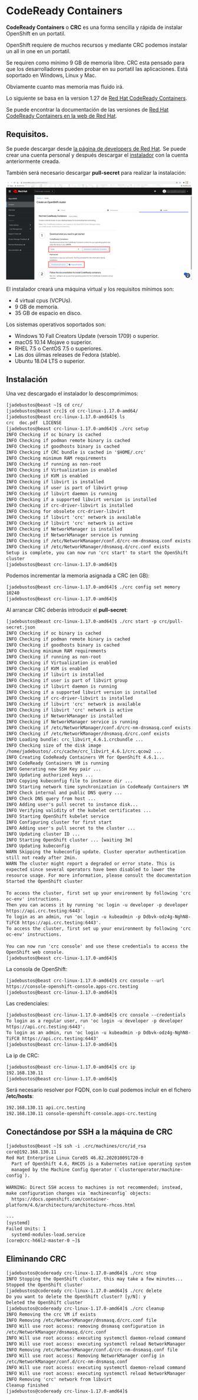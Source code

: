 # CodeReady Containers

**CodeReady Containers** o **CRC** es una forma sencilla y rápida de instalar OpenShift en un portatil.

OpenShift requiere de muchos recursos y mediante CRC podemos instalar un all in one en un portatil.

Se requiren como mínimo 9 GB de memoria libre. CRC esta pensado para que los desarrolladores pueden probar en su portatil las aplicaciones. Está soportado en Windows, Linux y Mac.

Obviamente cuanto mas memoria mas fluido irá.

Lo siguiente se basa en la version 1.27 de [Red Hat CodeReady Containers](https://access.redhat.com/documentation/en-us/red_hat_codeready_containers/1.27/html/getting_started_guide/index).

Se puede encontrar la documentación de las versiones de [Red Hat CodeReady Containers en la web de Red Hat](https://access.redhat.com/documentation/en-us/red_hat_codeready_containers/).

## Requisitos.

Se puede descargar desde [la página de developers de Red Hat](https://developers.redhat.com/products/codeready-containers). Se puede crear una cuenta personal y después descargar el [instalador](https://cloud.redhat.com/openshift/create/local) con la cuenta anteriormente creada.

También será necesario descargar **pull-secret** para realizar la instalación:

![DEVELOPER](../imgs/developer-download.png)

El instalador creará una máquina virtual y los requisitos mínimos son:

+ 4 virtual cpus (VCPUs).
+ 9 GB de memoria.
+ 35 GB de espacio en disco.

Los sistemas operativos soportados son:

+ Windows 10 Fall Creators Update (versoin 1709) o superior.
+ macOS 10.14 Mojave o superior.
+ RHEL 7.5 o CentOS 7.5 o superiores.
+ Las dos úlimas releases de Fedora (stable).
+ Ubuntu 18.04 LTS o superior.

## Instalación

Una vez descargado el instalador lo descomprimimos:

```console
[jadebustos@beast ~]$ cd crc/
[jadebustos@beast crc]$ cd crc-linux-1.17.0-amd64/
[jadebustos@beast crc-linux-1.17.0-amd64]$ ls
crc  doc.pdf  LICENSE
[jadebustos@beast crc-linux-1.17.0-amd64]$ ./crc setup
INFO Checking if oc binary is cached              
INFO Checking if podman remote binary is cached   
INFO Checking if goodhosts binary is cached       
INFO Checking if CRC bundle is cached in '$HOME/.crc' 
INFO Checking minimum RAM requirements            
INFO Checking if running as non-root              
INFO Checking if Virtualization is enabled        
INFO Checking if KVM is enabled                   
INFO Checking if libvirt is installed             
INFO Checking if user is part of libvirt group    
INFO Checking if libvirt daemon is running        
INFO Checking if a supported libvirt version is installed 
INFO Checking if crc-driver-libvirt is installed  
INFO Checking for obsolete crc-driver-libvirt     
INFO Checking if libvirt 'crc' network is available 
INFO Checking if libvirt 'crc' network is active  
INFO Checking if NetworkManager is installed      
INFO Checking if NetworkManager service is running 
INFO Checking if /etc/NetworkManager/conf.d/crc-nm-dnsmasq.conf exists 
INFO Checking if /etc/NetworkManager/dnsmasq.d/crc.conf exists 
Setup is complete, you can now run 'crc start' to start the OpenShift cluster
[jadebustos@beast crc-linux-1.17.0-amd64]$ 
```

Podemos incrementar la memoria asignada a CRC (en GB):

```console
[jadebustos@beast crc-linux-1.17.0-amd64]$ ./crc config set memory 10240
[jadebustos@beast crc-linux-1.17.0-amd64]$ 
```

Al arrancar CRC deberás introducir el **pull-secret**:

```console
[jadebustos@beast crc-linux-1.17.0-amd64]$ ./crc start -p crc/pull-secret.json 
INFO Checking if oc binary is cached              
INFO Checking if podman remote binary is cached   
INFO Checking if goodhosts binary is cached       
INFO Checking minimum RAM requirements            
INFO Checking if running as non-root              
INFO Checking if Virtualization is enabled        
INFO Checking if KVM is enabled                   
INFO Checking if libvirt is installed             
INFO Checking if user is part of libvirt group    
INFO Checking if libvirt daemon is running        
INFO Checking if a supported libvirt version is installed 
INFO Checking if crc-driver-libvirt is installed  
INFO Checking if libvirt 'crc' network is available 
INFO Checking if libvirt 'crc' network is active  
INFO Checking if NetworkManager is installed      
INFO Checking if NetworkManager service is running 
INFO Checking if /etc/NetworkManager/conf.d/crc-nm-dnsmasq.conf exists 
INFO Checking if /etc/NetworkManager/dnsmasq.d/crc.conf exists 
INFO Loading bundle: crc_libvirt_4.6.1.crcbundle ... 
INFO Checking size of the disk image /home/jadebustos/.crc/cache/crc_libvirt_4.6.1/crc.qcow2 ... 
INFO Creating CodeReady Containers VM for OpenShift 4.6.1... 
INFO CodeReady Containers VM is running           
INFO Generating new SSH Key pair ...              
INFO Updating authorized keys ...                 
INFO Copying kubeconfig file to instance dir ...  
INFO Starting network time synchronization in CodeReady Containers VM 
INFO Check internal and public DNS query ...      
INFO Check DNS query from host ...                
INFO Adding user's pull secret to instance disk... 
INFO Verifying validity of the kubelet certificates ... 
INFO Starting OpenShift kubelet service    
INFO Configuring cluster for first start          
INFO Adding user's pull secret to the cluster ... 
INFO Updating cluster ID ...                      
INFO Starting OpenShift cluster ... [waiting 3m]  
INFO Updating kubeconfig                          
WARN Skipping the kubeconfig update. Cluster operator authentication still not ready after 2min. 
WARN The cluster might report a degraded or error state. This is expected since several operators have been disabled to lower the resource usage. For more information, please consult the documentation 
Started the OpenShift cluster

To access the cluster, first set up your environment by following 'crc oc-env' instructions.
Then you can access it by running 'oc login -u developer -p developer https://api.crc.testing:6443'.
To login as an admin, run 'oc login -u kubeadmin -p Ddbvk-odz4g-NghN8-TiFC8 https://api.crc.testing:6443'.
To access the cluster, first set up your environment by following 'crc oc-env' instructions.

You can now run 'crc console' and use these credentials to access the OpenShift web console.
[jadebustos@beast crc-linux-1.17.0-amd64]$
```

La consola de OpenShift:

```console
[jadebustos@beast crc-linux-1.17.0-amd64]$ crc console --url
https://console-openshift-console.apps-crc.testing
[jadebustos@beast crc-linux-1.17.0-amd64]$ 
```

Las credenciales:

```console
[jadebustos@beast crc-linux-1.17.0-amd64]$ crc console --credentials
To login as a regular user, run 'oc login -u developer -p developer https://api.crc.testing:6443'.
To login as an admin, run 'oc login -u kubeadmin -p Ddbvk-odz4g-NghN8-TiFC8 https://api.crc.testing:6443'
[jadebustos@beast crc-linux-1.17.0-amd64]$ 
```

La ip de CRC:

```console
[jadebustos@beast crc-linux-1.17.0-amd64]$ crc ip
192.168.130.11
[jadebustos@beast crc-linux-1.17.0-amd64]$
```

Será necesario resolver por FQDN, con lo cual podemos incluir en el fichero **/etc/hosts**:

```console
192.168.130.11 api.crc.testing
192.168.130.11 console-openshift-console.apps-crc.testing
```

## Conectándose por SSH a la máquina de CRC

```console
[jadebustos@beast ~]$ ssh -i .crc/machines/crc/id_rsa core@192.168.130.11
Red Hat Enterprise Linux CoreOS 46.82.202010091720-0
  Part of OpenShift 4.6, RHCOS is a Kubernetes native operating system
  managed by the Machine Config Operator (`clusteroperator/machine-config`).

WARNING: Direct SSH access to machines is not recommended; instead,
make configuration changes via `machineconfig` objects:
  https://docs.openshift.com/container-platform/4.6/architecture/architecture-rhcos.html

---
[systemd]
Failed Units: 1
  systemd-modules-load.service
[core@crc-h66l2-master-0 ~]$ 
```

## Eliminando CRC

```
[jadebustos@codeready crc-linux-1.17.0-amd64]$ ./crc stop
INFO Stopping the OpenShift cluster, this may take a few minutes... 
Stopped the OpenShift cluster
[jadebustos@codeready crc-linux-1.17.0-amd64]$ ./crc delete
Do you want to delete the OpenShift cluster? [y/N]: y
Deleted the OpenShift cluster
[jadebustos@codeready crc-linux-1.17.0-amd64]$ ./crc cleanup
INFO Removing the crc VM if exists                
INFO Removing /etc/NetworkManager/dnsmasq.d/crc.conf file 
INFO Will use root access: removing dnsmasq configuration in /etc/NetworkManager/dnsmasq.d/crc.conf 
INFO Will use root access: executing systemctl daemon-reload command 
INFO Will use root access: executing systemctl reload NetworkManager 
INFO Removing /etc/NetworkManager/conf.d/crc-nm-dnsmasq.conf file 
INFO Will use root access: Removing NetworkManager config in /etc/NetworkManager/conf.d/crc-nm-dnsmasq.conf 
INFO Will use root access: executing systemctl daemon-reload command 
INFO Will use root access: executing systemctl reload NetworkManager 
INFO Removing 'crc' network from libvirt          
Cleanup finished
[jadebustos@codeready crc-linux-1.17.0-amd64]$ 
```
